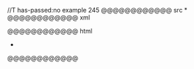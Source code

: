 //T has-passed:no
example 245
@@@@@@@@@@@@ src
*
@@@@@@@@@@@@ xml
<?xml version="1.0" encoding="UTF-8"?>
<!DOCTYPE document SYSTEM "CommonMark.dtd">
<document xmlns="http://commonmark.org/xml/1.0">
  <list type="bullet" tight="true">
    <item />
  </list>
</document>
@@@@@@@@@@@@ html
<ul>
<li></li>
</ul>
@@@@@@@@@@@@
